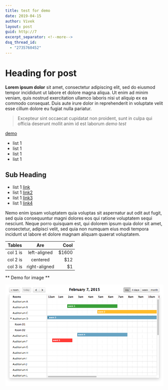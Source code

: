 ```yaml
---
title: test for demo
date: 2019-04-15
author: Vivek
layout: post
guid: http://7
excerpt_separator: <!--more-->
dsq_thread_id:
  - "2735760452"
---
```

# Heading  for post 

**Lorem ipsum dolor** sit amet, consectetur adipiscing elit, sed do eiusmod tempor incididunt ut labore et dolore magna aliqua. Ut enim ad minim veniam, quis nostrud exercitation ullamco laboris nisi ut aliquip ex ea commodo consequat. Duis aute irure dolor in reprehenderit in voluptate velit esse cillum dolore eu fugiat nulla pariatur.<!--more-->

> Excepteur sint occaecat cupidatat non proident, sunt in culpa qui officia deserunt mollit anim id est laborum _demo test_

[demo](www.google.com)

- list 1
- list 1
- list 1
- list 1

## Sub Heading

- list 1 [link](www.google.com)
- list 1 [link2 ](www.google.com)
- list 1 [link3](www.google.com)
- list 1 [link4](www.google.com)

Nemo enim ipsam voluptatem quia voluptas sit aspernatur aut odit aut fugit, sed quia consequuntur magni dolores eos qui ratione voluptatem sequi nesciunt. Neque porro quisquam est, qui dolorem ipsum quia dolor sit amet, consectetur, adipisci velit, sed quia non numquam eius modi tempora incidunt ut labore et dolore magnam aliquam quaerat voluptatem.

| Tables   |      Are      |  Cool |
|----------|:-------------:|------:|
| col 1 is |  left-aligned | $1600 |
| col 2 is |    centered   |   $12 |
| col 3 is | right-aligned |    $1 |

** Demo for image **

![alt](/assets/images/blog/2015/02/timeline-view.png)
